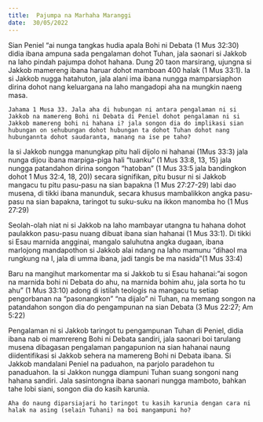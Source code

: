 ```yaml
---
title:  Pajumpa na Marhaha Maranggi
date:  30/05/2022
---
```


Sian Peniel “ai nunga tangkas hudia apala Bohi ni Debata (1 Mus 32:30) didia ibana ampuna sada pengalaman dohot Tuhan, jala saonari si Jakkob na laho pindah pajumpa dohot hahana. Dung 20 taon marsirang, ujungna si Jakkob mamereng ibana haruar dohot mamboan 400 halak (1 Mus 33:1). Ia si Jakkob nugga hatahuton, jala alani ima ibana nungga mamparsiaphon dirina dohot nang keluargana na laho mangadopi aha na mungkin naeng masa.

`Jahama 1 Musa 33. Jala aha di hubungan ni antara pengalaman ni si Jakkob na mamereng Bohi ni Debata di Peniel dohot pengalaman ni si Jakkob mamereng bohi ni hahana i? jala songon dia do implikasi sian hubungan on sehubungan dohot hubungan ta dohot Tuhan dohot nang hubungannta dohot saudaranta, manang na ise pe taho?`

Ia si Jakkob nungga manungkap pitu hali dijolo ni hahanai (1Mus 33:3) jala nunga dijou ibana marpiga-piga hali “tuanku” (1 Mus 33:8, 13, 15) jala nungga patandahon dirina songon “hatoban” (1 Mus 33:5 jala bandingkon dohot 1 Mus 32:4, 18, 20)) secara signifikan, pitu busur ni si Jakkob mangacu tu pitu pasu-pasu na sian bapakna (1 Mus 27:27-29) labi dao musena, di tikki ibana manunduk, secara khusus mambalikkon angka pasu-pasu na sian bapakna, taringot tu suku-suku na ikkon manomba ho (1 Mus 27:29)

Seolah-olah niat ni si Jakkob na laho mambayar utangna tu hahana dohot paulakkon pasu-pasu nuang dibuat ibana sian hahanai (1 Mus 33:1). Di tikki si Esau marnida angginai, mangalo saluhutna angka dugaan, ibana marlojong mandapothon si Jakkob alai ndang na laho mamunu “dihaol ma rungkung na I, jala di umma ibana, jadi tangis be ma nasida”(1 Mus 33:4)

Baru na mangihut markomentar ma si Jakkob tu si Esau hahanai:”ai sogon na marnida bohi ni Debata do ahu, na marnida bohim ahu, jala sorta ho tu ahu” (1 Mus 33:10) adong di istilah teologis na mangacu tu setiap pengorbanan na “pasonangkon” “na dijalo” ni Tuhan, na memang songon na patandahon songon dia do pengampunan na sian Debata (3 Mus 22:27; Am 5:22)

Pengalaman ni si Jakkob taringot tu pengampunan Tuhan di Peniel, didia ibana nab oi mamrereng Bohi ni Debata sandiri, jala saonari boi tarulang musena dibagasan pengalaman pangapunion na sian hahanai naung diidentifikasi si Jakkob sehera na mamereng Bohi ni Debata ibana. Si Jakkob mandalani Peniel na paduahon, na parjolo paradehon tu panaduahon. Ia si Jakkon nungga diampuni Tuhan suang songoni nang hahana sandiri. Jala sasintongna ibana saonari nungga mamboto, bahkan tahe lobi siani, songon dia do kasih karunia.

`Aha do naung diparsiajari ho taringot tu kasih karunia dengan cara ni halak na asing (selain Tuhani) na boi mangampuni ho?`